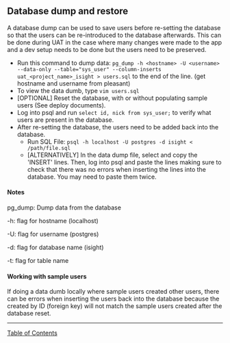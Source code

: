 ## Database dump and restore

A database dump can be used to save users before re-setting the database so that the users can be re-introduced to the database afterwards. This can be done during UAT in the case where many changes were made to the app and a dev setup needs to be done but the users need to be preserved.

- Run this command to dump data:
	`pg_dump -h <hostname> -U <username> --data-only --table="sys_user" --column-inserts uat_<project_name>_isight > users.sql` to the end of the line.
	(get hostname and username from pleasant)
- To view the data dumb, type `vim users.sql`
- [OPTIONAL] Reset the database, with or without populating sample users (See deploy documents).
- Log into psql and run `select id, nick from sys_user;` to verify what users are present in the database.
- After re-setting the database, the users need to be added back into the database.
	- Run SQL File: `psql -h localhost -U postgres -d isight < /path/file.sql`
	- [ALTERNATIVELY] In the data dump file, select and copy the 'INSERT' lines. Then, log into psql and paste the lines making sure to check that there was no errors when inserting the lines into the database. You may need to paste them twice.

#### Notes
pg_dump: Dump data from the database

-h: flag for hostname (localhost)

-U: flag for username (postgres)

-d: flag for database name (isight)

-t: flag for table name

#### Working with sample users
If doing a data dumb locally where sample users created other users, there can be errors when inserting the users back into the database because the created by ID (foreign key) will not match the sample users created after the database reset.

***
[Table of Contents](../README.md)
